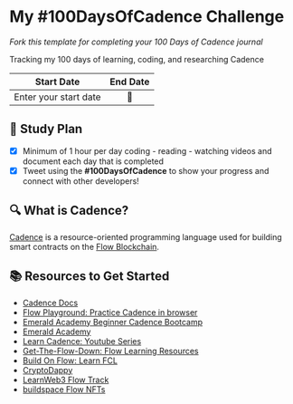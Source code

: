# My #100DaysOfCadence Challenge

*Fork this template for completing your 100 Days of Cadence journal*

Tracking my 100 days of learning, coding, and researching Cadence

| Start Date | End Date |
| :--------: | :------: |
| Enter your start date   |  📆  |

## 📔 Study Plan
- [x] Minimum of 1 hour per day coding - reading - watching videos and document each day that is completed 
- [x] Tweet using the **#100DaysOfCadence** to show your progress and connect with other developers!

## 🔍 What is Cadence?

[Cadence](https://developers.flow.com/cadence#introduction-to-cadence:~:text=Started%20with%20Cadence-,Introduction%20to%20Cadence,-Updated%3A%202022) is a resource-oriented programming language used for building smart contracts on the [Flow Blockchain](https://flow.com/).

## 📚 Resources to Get Started
  * [Cadence Docs](https://developers.flow.com/cadence/language)
  * [Flow Playground: Practice Cadence in browser](https://play.onflow.org/local-project)
  * [Emerald Academy Beginner Cadence Bootcamp](https://github.com/emerald-dao/beginner-cadence-course)
  * [Emerald Academy](https://academy.ecdao.org/)
  * [Learn Cadence: Youtube Series](https://youtube.com/playlist?list=PLvcQxi9WyGdF32YuZABVTx-t3-FsBNCN2)
  * [Get-The-Flow-Down: Flow Learning Resources](https://github.com/ph0ph0/Get-The-Flow-Down)
  * [Build On Flow: Learn FCL](https://dev.to/onflow/build-on-flow-learn-fcl-introduction-51bp)
  * [CryptoDappy](https://www.cryptodappy.com/)
  * [LearnWeb3 Flow Track](https://learnweb3.io/courses#:~:text=WEB3%20L33T-,Professional%20Tracks,-Celo%20%E2%9C%A8)
  * [buildspace Flow NFTs](https://buildspace.so/builds/flow-nfts)
